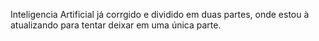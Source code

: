 Inteligencia Artificial já corrgido e dividido em duas partes, onde estou à atualizando para tentar deixar em uma única parte.
